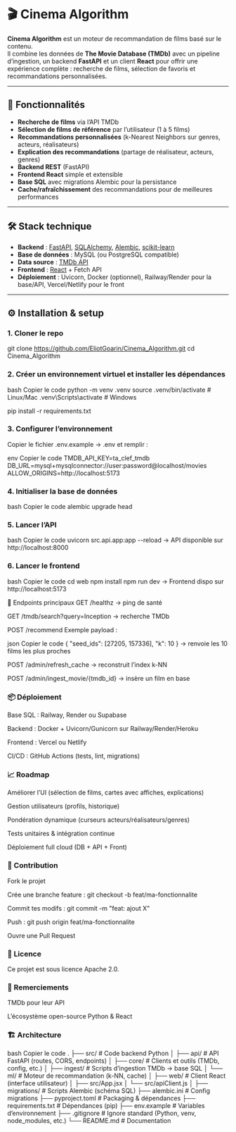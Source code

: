 # 🎬 Cinema Algorithm

**Cinema Algorithm** est un moteur de recommandation de films basé sur le contenu.  
Il combine les données de **The Movie Database (TMDb)** avec un pipeline d’ingestion, un backend **FastAPI** et un client **React** pour offrir une expérience complète : recherche de films, sélection de favoris et recommandations personnalisées.

---

## 🚀 Fonctionnalités

- **Recherche de films** via l’API TMDb  
- **Sélection de films de référence** par l’utilisateur (1 à 5 films)  
- **Recommandations personnalisées** (k-Nearest Neighbors sur genres, acteurs, réalisateurs)  
- **Explication des recommandations** (partage de réalisateur, acteurs, genres)  
- **Backend REST** (FastAPI)  
- **Frontend React** simple et extensible  
- **Base SQL** avec migrations Alembic pour la persistance  
- **Cache/rafraîchissement** des recommandations pour de meilleures performances  

---

## 🛠️ Stack technique

- **Backend** : [FastAPI](https://fastapi.tiangolo.com/), [SQLAlchemy](https://www.sqlalchemy.org/), [Alembic](https://alembic.sqlalchemy.org/), [scikit-learn](https://scikit-learn.org/)  
- **Base de données** : MySQL (ou PostgreSQL compatible)  
- **Data source** : [TMDb API](https://developer.themoviedb.org/)  
- **Frontend** : [React](https://react.dev/) + Fetch API  
- **Déploiement** : Uvicorn, Docker (optionnel), Railway/Render pour la base/API, Vercel/Netlify pour le front  

---

## ⚙️ Installation & setup

### 1. Cloner le repo

git clone https://github.com/EliotGoarin/Cinema_Algorithm.git
cd Cinema_Algorithm
### 2. Créer un environnement virtuel et installer les dépendances
bash
Copier le code
python -m venv .venv
source .venv/bin/activate    # Linux/Mac
.venv\Scripts\activate       # Windows

pip install -r requirements.txt
### 3. Configurer l’environnement
Copier le fichier .env.example → .env et remplir :

env
Copier le code
TMDB_API_KEY=ta_clef_tmdb
DB_URL=mysql+mysqlconnector://user:password@localhost/movies
ALLOW_ORIGINS=http://localhost:5173
### 4. Initialiser la base de données
bash
Copier le code
alembic upgrade head
### 5. Lancer l’API
bash
Copier le code
uvicorn src.api.app:app --reload
→ API disponible sur http://localhost:8000

### 6. Lancer le frontend
bash
Copier le code
cd web
npm install
npm run dev
→ Frontend dispo sur http://localhost:5173

🔌 Endpoints principaux
GET /healthz → ping de santé

GET /tmdb/search?query=Inception → recherche TMDb

POST /recommend
Exemple payload :

json
Copier le code
{
  "seed_ids": [27205, 157336],
  "k": 10
}
→ renvoie les 10 films les plus proches

POST /admin/refresh_cache → reconstruit l’index k-NN

POST /admin/ingest_movie/{tmdb_id} → insère un film en base

### 📦 Déploiement
Base SQL : Railway, Render ou Supabase

Backend : Docker + Uvicorn/Gunicorn sur Railway/Render/Heroku

Frontend : Vercel ou Netlify

CI/CD : GitHub Actions (tests, lint, migrations)

### 📈 Roadmap
 Améliorer l’UI (sélection de films, cartes avec affiches, explications)

 Gestion utilisateurs (profils, historique)

 Pondération dynamique (curseurs acteurs/réalisateurs/genres)

 Tests unitaires & intégration continue

 Déploiement full cloud (DB + API + Front)

### 🤝 Contribution
Fork le projet

Crée une branche feature : git checkout -b feat/ma-fonctionnalite

Commit tes modifs : git commit -m "feat: ajout X"

Push : git push origin feat/ma-fonctionnalite

Ouvre une Pull Request

### 📜 Licence
Ce projet est sous licence Apache 2.0.

### 🙏 Remerciements
TMDb pour leur API

L’écosystème open-source Python & React

### 🏗️ Architecture
bash
Copier le code
.
├── src/                  # Code backend Python
│   ├── api/              # API FastAPI (routes, CORS, endpoints)
│   ├── core/             # Clients et outils (TMDb, config, etc.)
│   ├── ingest/           # Scripts d’ingestion TMDb → base SQL
│   └── ml/               # Moteur de recommandation (k-NN, cache)
│
├── web/                  # Client React (interface utilisateur)
│   ├── src/App.jsx
│   └── src/apiClient.js
│
├── migrations/           # Scripts Alembic (schéma SQL)
├── alembic.ini           # Config migrations
├── pyproject.toml        # Packaging & dépendances
├── requirements.txt      # Dépendances (pip)
├── env.example           # Variables d’environnement
├── .gitignore            # Ignore standard (Python, venv, node_modules, etc.)
└── README.md             # Documentation